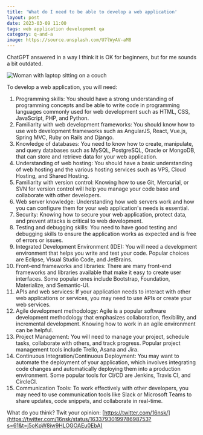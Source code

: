 ```yaml
---
title: 'What do I need to be able to develop a web application'
layout: post
date: 2023-03-09 11:00
tags: web application development qa
category: q-and-a
image: https://source.unsplash.com/U7lWyAV-aM8
---
```


ChatGPT answered in a way I think it is OK for beginners, but for me sounds a bit outdated.

![Woman with laptop sitting on a couch](https://source.unsplash.com/U7lWyAV-aM8)

To develop a web application, you will need:

1. Programming skills: You should have a strong understanding of programming concepts and be able to write code in programming languages commonly used for web development such as HTML, CSS, JavaScript, PHP, and Python.
1. Familiarity with web development frameworks: You should know how to use web development frameworks such as AngularJS, React, Vue.js, Spring MVC, Ruby on Rails and Django.
1. Knowledge of databases: You need to know how to create, manipulate, and query databases such as MySQL, PostgreSQL, Oracle or MongoDB, that can store and retrieve data for your web application.
1. Understanding of web hosting: You should have a basic understanding of web hosting and the various hosting services such as VPS, Cloud Hosting, and Shared Hosting.
1. Familiarity with version control: Knowing how to use Git, Mercurial, or SVN for version control will help you manage your code base and collaborate with other developers.
1. Web server knowledge: Understanding how web servers work and how you can configure them for your web application's needs is essential.
1. Security: Knowing how to secure your web application, protect data, and prevent attacks is critical to web development.
1. Testing and debugging skills: You need to have good testing and debugging skills to ensure the application works as expected and is free of errors or issues.
1. Integrated Development Environment (IDE): You will need a development environment that helps you write and test your code. Popular choices are Eclipse, Visual Studio Code, and JetBrains.
1. Front-end frameworks and libraries: There are many front-end frameworks and libraries available that make it easy to create user interfaces. Some popular ones include Bootstrap, Foundation, Materialize, and Semantic-UI.
1. APIs and web services: If your application needs to interact with other web applications or services, you may need to use APIs or create your web services.
1. Agile development methodology: Agile is a popular software development methodology that emphasizes collaboration, flexibility, and incremental development. Knowing how to work in an agile environment can be helpful.
1. Project Management: You will need to manage your project, schedule tasks, collaborate with others, and track progress. Popular project management tools include Trello, Asana and Jira.
1. Continuous Integration/Continuous Deployment: You may want to automate the deployment of your application, which involves integrating code changes and automatically deploying them into a production environment. Some popular tools for CI/CD are Jenkins, Travis CI, and CircleCI.
1. Communication Tools: To work effectively with other developers, you may need to use communication tools like Slack or Microsoft Teams to share updates, code snippets, and collaborate in real-time.

What do you think? Twit your opinion: [https://twitter.com/16nsk/](https://twitter.com/16nsk/status/1633793019978698753?s=61&t=j5oKpW8iw9HLOGOAEu0EbA)
